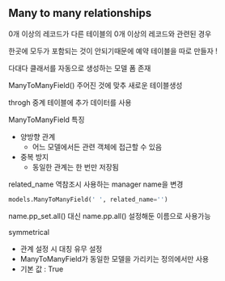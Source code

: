 ## Many to many relationships

0개 이상의 레코드가 다른 테이블의 0개 이상의 레코드와 관련된 경우

한곳에 모두가 포함되는 것이 안되기때문에 
예약 테이블을 따로 만들자 !
 
다대다 클래서를 자동으로 생성하는 모델 폼 존재

ManyToManyField()
주어진 것에 맞추 새로운 테이블생성

throgh 중계 테이블에 추가 데이터를 사용

ManyToManyField 특징

- 양방향 관계
  - 어느 모델에서든 관련 객체에 접근할 수 있음
- 중복 방지
  - 동일한 관계는 한 번만 저장됨

related_name 역참조시 사용하는 manager name을 변경

```python
models.ManyToManyField(' ', related_name='')
```
name.pp_set.all()
대신
name.pp.all()  설정해둔 이름으로 사용가능

symmetrical
- 관계 설정 시 대칭 유무 설정
- ManyToManyField가 동일한 모델을 가리키는 정의에서만 사용
- 기본 값 : True



